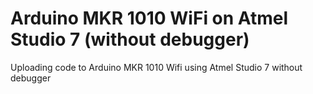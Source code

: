 # Arduino MKR 1010 WiFi on Atmel Studio 7 (without debugger)
 Uploading code to Arduino MKR 1010 Wifi using Atmel Studio 7 without debugger
